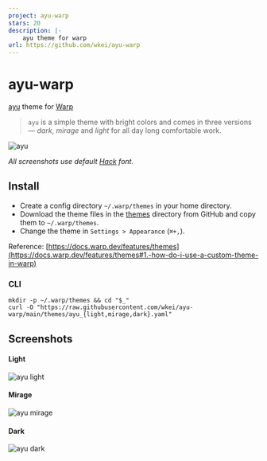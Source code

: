 ```yaml
---
project: ayu-warp
stars: 20
description: |-
    ayu theme for warp
url: https://github.com/wkei/ayu-warp
---
```


# ayu-warp

[ayu](https://github.com/dempfi/ayu) theme for [Warp](https://github.com/warpdotdev/Warp)

> `ayu` is a simple theme with bright colors and comes in three versions — _dark_, _mirage_ and _light_ for all day long comfortable work.

![ayu](./images/hero.png)

_All screenshots use default [Hack](https://sourcefoundry.org/hack) font._

## Install

- Create a config directory `~/.warp/themes` in your home directory.
- Download the theme files in the [themes](https://github.com/wkei/ayu-warp/tree/main/themes) directory from GitHub and copy them to `~/.warp/themes`.
- Change the theme in `Settings > Appearance` (`⌘+,`).

Reference: [https://docs.warp.dev/features/themes](https://docs.warp.dev/features/themes#1.-how-do-i-use-a-custom-theme-in-warp)

### CLI

```
mkdir -p ~/.warp/themes && cd "$_"
curl -O "https://raw.githubusercontent.com/wkei/ayu-warp/main/themes/ayu_{light,mirage,dark}.yaml"
```

## Screenshots

#### Light

![ayu light](./images/ayu_light.png)

#### Mirage

![ayu mirage](./images/ayu_mirage.png)

#### Dark

![ayu dark](./images/ayu_dark.png)



